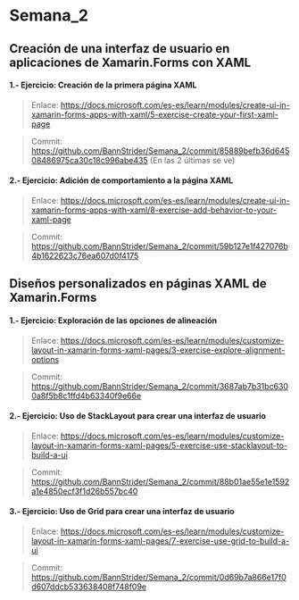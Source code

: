 # Semana_2

## Creación de una interfaz de usuario en aplicaciones de Xamarin.Forms con XAML

#### **1.- Ejercicio: Creación de la primera página XAML**

> Enlace: https://docs.microsoft.com/es-es/learn/modules/create-ui-in-xamarin-forms-apps-with-xaml/5-exercise-create-your-first-xaml-page

> Commit: https://github.com/BannStrider/Semana_2/commit/85889befb36d64508486975ca30c18c996abe435 (En las 2 últimas se ve)

#### **2.- Ejercicio: Adición de comportamiento a la página XAML**

> Enlace: https://docs.microsoft.com/es-es/learn/modules/create-ui-in-xamarin-forms-apps-with-xaml/8-exercise-add-behavior-to-your-xaml-page

> Commit: https://github.com/BannStrider/Semana_2/commit/59b127e1f427076b4b1622623c76ea607d0f4175

## Diseños personalizados en páginas XAML de Xamarin.Forms

#### **1.- Ejercicio: Exploración de las opciones de alineación**

> Enlace: https://docs.microsoft.com/es-es/learn/modules/customize-layout-in-xamarin-forms-xaml-pages/3-exercise-explore-alignment-options

> Commit: https://github.com/BannStrider/Semana_2/commit/3687ab7b31bc6300a8f5b8c1ffd4b63340f9e66e

#### **2.- Ejercicio: Uso de StackLayout para crear una interfaz de usuario**

> Enlace: https://docs.microsoft.com/es-es/learn/modules/customize-layout-in-xamarin-forms-xaml-pages/5-exercise-use-stacklayout-to-build-a-ui

> Commit: https://github.com/BannStrider/Semana_2/commit/88b01ae55e1e1592a1e4850ecf3f1d26b557bc40

#### **3.- Ejercicio: Uso de Grid para crear una interfaz de usuario**

> Enlace: https://docs.microsoft.com/es-es/learn/modules/customize-layout-in-xamarin-forms-xaml-pages/7-exercise-use-grid-to-build-a-ui

> Commit: https://github.com/BannStrider/Semana_2/commit/0d69b7a866e17f0d607ddcb533638408f748f09e
